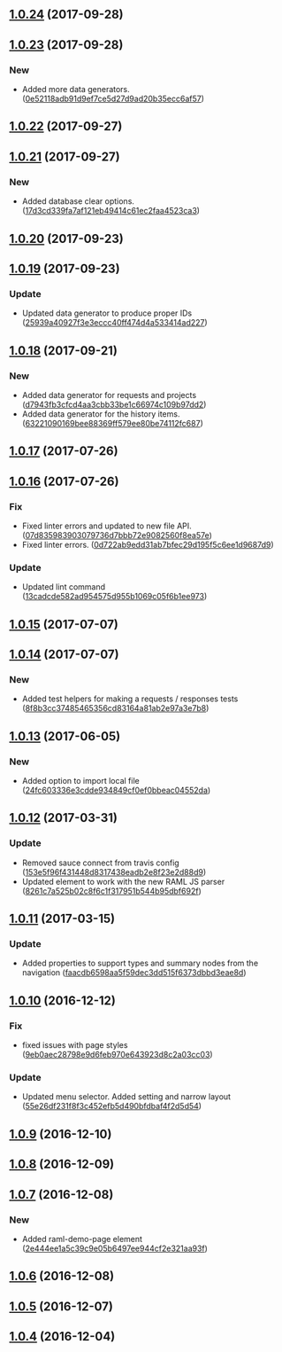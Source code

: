 <a name="1.0.24"></a>
## [1.0.24](https://github.com/advanced-rest-client/arc-demo-helpers/compare/1.0.23...1.0.24) (2017-09-28)




<a name="1.0.23"></a>
## [1.0.23](https://github.com/advanced-rest-client/arc-demo-helpers/compare/1.0.22...1.0.23) (2017-09-28)


### New

* Added more data generators. ([0e52118adb91d9ef7ce5d27d9ad20b35ecc6af57](https://github.com/advanced-rest-client/arc-demo-helpers/commit/0e52118adb91d9ef7ce5d27d9ad20b35ecc6af57))



<a name="1.0.22"></a>
## [1.0.22](https://github.com/advanced-rest-client/arc-demo-helpers/compare/1.0.21...1.0.22) (2017-09-27)




<a name="1.0.21"></a>
## [1.0.21](https://github.com/advanced-rest-client/arc-demo-helpers/compare/1.0.20...1.0.21) (2017-09-27)


### New

* Added database clear options. ([17d3cd339fa7af121eb49414c61ec2faa4523ca3](https://github.com/advanced-rest-client/arc-demo-helpers/commit/17d3cd339fa7af121eb49414c61ec2faa4523ca3))



<a name="1.0.20"></a>
## [1.0.20](https://github.com/advanced-rest-client/arc-demo-helpers/compare/1.0.19...1.0.20) (2017-09-23)




<a name="1.0.19"></a>
## [1.0.19](https://github.com/advanced-rest-client/arc-demo-helpers/compare/1.0.18...1.0.19) (2017-09-23)


### Update

* Updated data generator to produce proper IDs ([25939a40927f3e3eccc40ff474d4a533414ad227](https://github.com/advanced-rest-client/arc-demo-helpers/commit/25939a40927f3e3eccc40ff474d4a533414ad227))



<a name="1.0.18"></a>
## [1.0.18](https://github.com/advanced-rest-client/arc-demo-helpers/compare/1.0.16...1.0.18) (2017-09-21)


### New

* Added data generator for requests and projects ([d7943fb3cfcd4aa3cbb33be1c66974c109b97dd2](https://github.com/advanced-rest-client/arc-demo-helpers/commit/d7943fb3cfcd4aa3cbb33be1c66974c109b97dd2))
* Added data generator for the history items. ([63221090169bee88369ff579ee80be74112fc687](https://github.com/advanced-rest-client/arc-demo-helpers/commit/63221090169bee88369ff579ee80be74112fc687))



<a name="1.0.17"></a>
## [1.0.17](https://github.com/advanced-rest-client/arc-demo-helpers/compare/1.0.16...1.0.17) (2017-07-26)




<a name="1.0.16"></a>
## [1.0.16](https://github.com/advanced-rest-client/arc-demo-helpers/compare/1.0.15...1.0.16) (2017-07-26)


### Fix

* Fixed linter errors and updated to new file API. ([07d835983903079736d7bbb72e9082560f8ea57e](https://github.com/advanced-rest-client/arc-demo-helpers/commit/07d835983903079736d7bbb72e9082560f8ea57e))
* Fixed linter errors. ([0d722ab9edd31ab7bfec29d195f5c6ee1d9687d9](https://github.com/advanced-rest-client/arc-demo-helpers/commit/0d722ab9edd31ab7bfec29d195f5c6ee1d9687d9))

### Update

* Updated lint command ([13cadcde582ad954575d955b1069c05f6b1ee973](https://github.com/advanced-rest-client/arc-demo-helpers/commit/13cadcde582ad954575d955b1069c05f6b1ee973))



<a name="1.0.15"></a>
## [1.0.15](https://github.com/advanced-rest-client/arc-demo-helpers/compare/1.0.14...v1.0.15) (2017-07-07)




<a name="1.0.14"></a>
## [1.0.14](https://github.com/advanced-rest-client/arc-demo-helpers/compare/1.0.13...v1.0.14) (2017-07-07)


### New

* Added test helpers for making a requests / responses tests ([8f8b3cc37485465356cd83164a81ab2e97a3e7b8](https://github.com/advanced-rest-client/arc-demo-helpers/commit/8f8b3cc37485465356cd83164a81ab2e97a3e7b8))



<a name="1.0.13"></a>
## [1.0.13](https://github.com/advanced-rest-client/arc-demo-helpers/compare/1.0.12...v1.0.13) (2017-06-05)


### New

* Added option to import local file ([24fc603336e3cdde934849cf0ef0bbeac04552da](https://github.com/advanced-rest-client/arc-demo-helpers/commit/24fc603336e3cdde934849cf0ef0bbeac04552da))



<a name="1.0.12"></a>
## [1.0.12](https://github.com/advanced-rest-client/arc-demo-helpers/compare/1.0.11...v1.0.12) (2017-03-31)


### Update

* Removed sauce connect from travis config ([153e5f96f431448d8317438eadb2e8f23e2d88d9](https://github.com/advanced-rest-client/arc-demo-helpers/commit/153e5f96f431448d8317438eadb2e8f23e2d88d9))
* Updated element to work with the new RAML JS parser ([8261c7a525b02c8f6c1f317951b544b95dbf692f](https://github.com/advanced-rest-client/arc-demo-helpers/commit/8261c7a525b02c8f6c1f317951b544b95dbf692f))



<a name="1.0.11"></a>
## [1.0.11](https://github.com/advanced-rest-client/arc-demo-helpers/compare/1.0.10...v1.0.11) (2017-03-15)


### Update

* Added properties to support types and summary nodes from the navigation ([faacdb6598aa5f59dec3dd515f6373dbbd3eae8d](https://github.com/advanced-rest-client/arc-demo-helpers/commit/faacdb6598aa5f59dec3dd515f6373dbbd3eae8d))



<a name="1.0.10"></a>
## [1.0.10](https://github.com/advanced-rest-client/arc-demo-helpers/compare/1.0.9...v1.0.10) (2016-12-12)


### Fix

* fixed issues with page styles ([9eb0aec28798e9d6feb970e643923d8c2a03cc03](https://github.com/advanced-rest-client/arc-demo-helpers/commit/9eb0aec28798e9d6feb970e643923d8c2a03cc03))

### Update

* Updated menu selector. Added setting and narrow layout ([55e26df231f8f3c452efb5d490bfdbaf4f2d5d54](https://github.com/advanced-rest-client/arc-demo-helpers/commit/55e26df231f8f3c452efb5d490bfdbaf4f2d5d54))



<a name="1.0.9"></a>
## [1.0.9](https://github.com/advanced-rest-client/arc-demo-helpers/compare/1.0.8...v1.0.9) (2016-12-10)




<a name="1.0.8"></a>
## [1.0.8](https://github.com/advanced-rest-client/arc-demo-helpers/compare/1.0.7...v1.0.8) (2016-12-09)




<a name="1.0.7"></a>
## [1.0.7](https://github.com/advanced-rest-client/arc-demo-helpers/compare/1.0.6...v1.0.7) (2016-12-08)


### New

* Added raml-demo-page element ([2e444ee1a5c39c9e05b6497ee944cf2e321aa93f](https://github.com/advanced-rest-client/arc-demo-helpers/commit/2e444ee1a5c39c9e05b6497ee944cf2e321aa93f))



<a name="1.0.6"></a>
## [1.0.6](https://github.com/advanced-rest-client/arc-demo-helpers/compare/1.0.5...v1.0.6) (2016-12-08)




<a name="1.0.5"></a>
## [1.0.5](https://github.com/advanced-rest-client/arc-demo-helpers/compare/1.0.4...v1.0.5) (2016-12-07)




<a name="1.0.4"></a>
## [1.0.4](https://github.com/advanced-rest-client/arc-demo-helpers/compare/1.0.3...v1.0.4) (2016-12-04)




